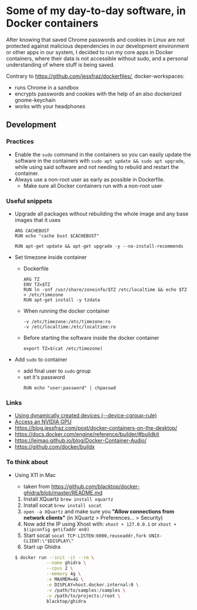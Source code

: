 # Some of my day-to-day software, in Docker containers

After knowing that saved Chrome passwords and cookies in Linux are not protected against malicious dependencies in our development environment or other apps in our system, I decided to run my core apps in Docker containers, where their data is not accessible without sudo, and a personal understanding of where stuff is being saved.

Contrary to <https://github.com/jessfraz/dockerfiles/>, docker-workspaces:
  - runs Chrome in a sandbox
  - encrypts passwords and cookies with the help of an also dockerized gnome-keychain
  - works with your headphones

## Development

### Practices

- Enable the `sudo` command in the containers so you can easily update the software in the containers with `sudo apt update && sudo apt upgrade`, while using said software and not needing to rebuild and restart the container.
- Always use a non-root user as early as possible in Dockerfile.
  - Make sure all Docker containers run with a non-root user

### Useful snippets

- Upgrade all packages without rebuilding the whole image and any base images that it uses
  ```
  ARG CACHEBUST
  RUN echo "cache bust $CACHEBUST"

  RUN apt-get update && apt-get upgrade -y --no-install-recommends
  ```

- Set timezone inside container
  - Dockerfile
    ```
    ARG TZ
    ENV TZ=$TZ
    RUN ln -snf /usr/share/zoneinfo/$TZ /etc/localtime && echo $TZ > /etc/timezone
    RUN apt-get install -y tzdata
    ```
  - When running the docker container
    ```
    -v /etc/timezone:/etc/timezone:ro
    -v /etc/localtime:/etc/localtime:ro
    ```
  - Before starting the software inside the docker container
    ```
    export TZ=$(cat /etc/timezone)
    ```
- Add `sudo` to container
  - add final user to `sudo` group
  - set it's password
    ```
    RUN echo "user:password" | chpasswd
    ```

### Links

- [Using dynamically created devices (--device-cgroup-rule)](https://docs.docker.com/engine/reference/commandline/run/#-using-dynamically-created-devices---device-cgroup-rule)
- [Access an NVIDIA GPU](https://docs.docker.com/engine/reference/commandline/run/#access-an-nvidia-gpu)
- <https://blog.jessfraz.com/post/docker-containers-on-the-desktop/>
- https://docs.docker.com/engine/reference/builder/#buildkit
- https://leimao.github.io/blog/Docker-Container-Audio/
- https://github.com/docker/buildx

### To think about

- Using X11 in Mac
  - taken from <https://github.com/blacktop/docker-ghidra/blob/master/README.md>

  1. Install XQuartz `brew install xquartz`
  2. Install socat `brew install socat`
  3. `open -a XQuartz` and make sure you **"Allow connections from network clients"** (in XQuartz > Preferences... > Security)
  4. Now add the IP using Xhost with: `xhost + 127.0.0.1` or `xhost + $(ipconfig getifaddr en0)`
  5. Start socat `socat TCP-LISTEN:6000,reuseaddr,fork UNIX-CLIENT:\"$DISPLAY\"`
  6. Start up Ghidra

  ```bash
  $ docker run --init -it --rm \
              --name ghidra \
              --cpus 2 \
              --memory 4g \
              -e MAXMEM=4G \
              -e DISPLAY=host.docker.internal:0 \
              -v /path/to/samples:/samples \
              -v /path/to/projects:/root \
              blacktop/ghidra
